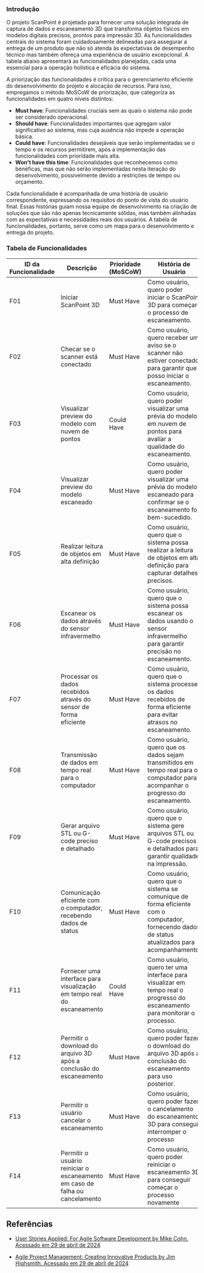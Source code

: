 ### Introdução

O projeto ScanPoint é projetado para fornecer uma solução integrada de captura de dados e escaneamento 3D que transforma objetos físicos em modelos digitais precisos, prontos para impressão 3D. As funcionalidades centrais do sistema foram cuidadosamente delineadas para assegurar a entrega de um produto que não só atenda às expectativas de desempenho técnico mas também ofereça uma experiência de usuário excepcional. A tabela abaixo apresentará as funcionalidades planejadas, cada uma essencial para a operação holística e eficácia do sistema.

A priorização das funcionalidades é crítica para o gerenciamento eficiente do desenvolvimento do projeto e alocação de recursos. Para isso, empregamos o método MoSCoW de priorização, que categoriza as funcionalidades em quatro níveis distintos:

- **Must have**: Funcionalidades cruciais sem as quais o sistema não pode ser considerado operacional.
- **Should have**: Funcionalidades importantes que agregam valor significativo ao sistema, mas cuja ausência não impede a operação básica.
- **Could have**: Funcionalidades desejáveis que serão implementadas se o tempo e os recursos permitirem, após a implementação das funcionalidades com prioridade mais alta.
- **Won't have this time**: Funcionalidades que reconhecemos como benéficas, mas que não serão implementadas nesta iteração do desenvolvimento, possivelmente devido a restrições de tempo ou orçamento.

Cada funcionalidade é acompanhada de uma história de usuário correspondente, expressando os requisitos do ponto de vista do usuário final. Essas histórias guiam nossa equipe de desenvolvimento na criação de soluções que são não apenas tecnicamente sólidas, mas também alinhadas com as expectativas e necessidades reais dos usuários. A tabela de funcionalidades, portanto, serve como um mapa para o desenvolvimento e entrega do projeto.

### Tabela de Funcionalidades

| ID da Funcionalidade | Descrição                                                   | Prioridade (MoSCoW) | História de Usuário                                                                                                   |
|----------------------|-------------------------------------------------------------|----------------------|-----------------------------------------------------------------------------------------------------------------------|
| F01                  | Iniciar ScanPoint 3D                                     | Must Have            | Como usuário, quero poder iniciar o ScanPoint 3D para começar o processo de escaneamento.                          |
| F02                  | Checar se o scanner está conectado                          | Must Have            | Como usuário, quero receber um aviso se o scanner não estiver conectado para garantir que posso iniciar o escaneamento. |
| F03                  | Visualizar preview do modelo com nuvem de pontos            | Could Have           | Como usuário, quero poder visualizar uma prévia do modelo em nuvem de pontos para avaliar a qualidade do escaneamento. |
| F04                  | Visualizar preview do modelo escaneado                      | Must Have            | Como usuário, quero poder visualizar uma prévia do modelo escaneado para confirmar se o escaneamento foi bem-sucedido. |
| F05                  | Realizar leitura de objetos em alta definição               | Must Have            | Como usuário, quero que o sistema possa realizar a leitura de objetos em alta definição para capturar detalhes precisos. |
| F06                  | Escanear os dados através do sensor infravermelho           | Must Have            | Como usuário, quero que o sistema possa escanear os dados usando o sensor infravermelho para garantir precisão no escaneamento. |
| F07                  | Processar os dados recebidos através do sensor de forma eficiente | Must Have       | Como usuário, quero que o sistema processe os dados recebidos de forma eficiente para evitar atrasos no escaneamento. |
| F08                  | Transmissão de dados em tempo real para o computador        | Must Have            | Como usuário, quero que os dados sejam transmitidos em tempo real para o computador para acompanhar o progresso do escaneamento. |
| F09                  | Gerar arquivo STL ou G-code preciso e detalhado             | Must Have            | Como usuário, quero que o sistema gere arquivos STL ou G-code precisos e detalhados para garantir qualidade na impressão. |
| F10                  | Comunicação eficiente com o computador, recebendo dados de status | Must Have     | Como usuário, quero que o sistema se comunique de forma eficiente com o computador, fornecendo dados de status atualizados para acompanhamento. |
| F11                  | Fornecer uma interface para visualização em tempo real do escaneamento | Could Have | Como usuário, quero ter uma interface para visualizar em tempo real o progresso do escaneamento para monitorar o processo. |
| F12                  | Permitir o download do arquivo 3D após a conclusão do escaneamento | Must Have  | Como usuário, quero poder fazer o download do arquivo 3D após a conclusão do escaneamento para uso posterior. |
| F13                  | Permitir o usuário cancelar o escaneamento | Must Have  | Como usuário, quero poder fazer o cancelamento do escaneamento 3D para conseguir interromper o processo |
| F14                 | Permitir o usuário reiniciar o escaneamento em caso de falha ou cancelamento | Must Have  | Como usuário, quero poder reiniciar o escaneamento 3D para conseguir começar o processo novamente |





## Referências

- [User Stories Applied: For Agile Software Development by Mike Cohn. Acessado em 29 de abril de 2024](https://www.mountaingoatsoftware.com/books/user-stories-applied)

- [Agile Project Management: Creating Innovative Products by Jim Highsmith. Acessado em 29 de abril de 2024](https://www.pearson.com/us/higher-education/program/Highsmith-Agile-Project-Management-Creating-Innovative-Products-2nd-Edition/PGM334840.html)